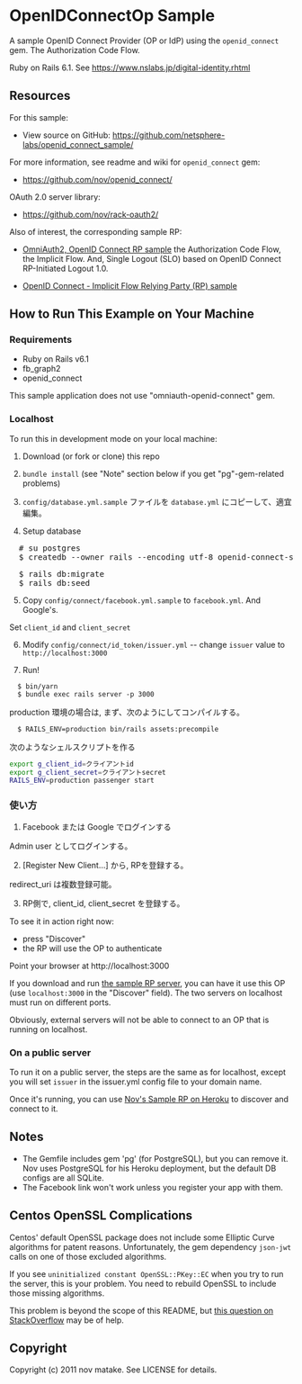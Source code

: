 # OpenIDConnectOp Sample

A sample OpenID Connect Provider (OP or IdP) using the `openid_connect` gem. The Authorization Code Flow.

Ruby on Rails 6.1. See https://www.nslabs.jp/digital-identity.rhtml



## Resources

For this sample:
 * View source on GitHub:   https://github.com/netsphere-labs/openid_connect_sample/

For more information, see readme and wiki for `openid_connect` gem:
 * https://github.com/nov/openid_connect/

OAuth 2.0 server library:
 * https://github.com/nov/rack-oauth2/


Also of interest, the corresponding sample RP:
 * [OmniAuth2, OpenID Connect RP sample](https://gitlab.com/netsphere/rails-examples/-/tree/main/omniauth-oidc-rp-sample/) the Authorization Code Flow, the Implicit Flow. And, Single Logout (SLO) based on OpenID Connect RP-Initiated Logout 1.0.

 * [OpenID Connect - Implicit Flow Relying Party (RP) sample](https://github.com/netsphere-labs/openid-connect-implicit-flow-rp-sample/)



## How to Run This Example on Your Machine

### Requirements

 - Ruby on Rails v6.1
 - fb_graph2
 - openid_connect

This sample application does not use "omniauth-openid-connect" gem.


### Localhost

To run this in development mode on your local machine:

 1. Download (or fork or clone) this repo

 2. `bundle install` (see "Note" section below if you get "pg"-gem-related problems)

 3. `config/database.yml.sample` ファイルを `database.yml` にコピーして、適宜編集。

 4. Setup database
 
<pre>
  # su postgres
  $ createdb --owner rails --encoding utf-8 openid-connect-sample_dev
</pre>

<pre>
  $ rails db:migrate
  $ rails db:seed
</pre>

  5. Copy `config/connect/facebook.yml.sample` to `facebook.yml`. And Google's.

   Set `client_id` and `client_secret`

  6. Modify `config/connect/id_token/issuer.yml` -- change `issuer` value to `http://localhost:3000`

  7. Run!
  
```
  $ bin/yarn
  $ bundle exec rails server -p 3000
```

production 環境の場合は, まず、次のようにしてコンパイルする。

```
  $ RAILS_ENV=production bin/rails assets:precompile
```

次のようなシェルスクリプトを作る

```bash
export g_client_id=クライアントid
export g_client_secret=クライアントsecret
RAILS_ENV=production passenger start
```


### 使い方

 1. Facebook または Google でログインする

Admin user としてログインする。

 2. [Register New Client...] から, RPを登録する。

redirect_uri は複数登録可能。

 3. RP側で, client_id, client_secret を登録する。


To see it in action right now:

* press "Discover"
* the RP will use the OP to authenticate



   
Point your browser at http://localhost:3000

If you download and run [the sample RP server](https://connect-rp.herokuapp.com),
you can have it use this OP (use `localhost:3000` in the "Discover" field).
The two servers on localhost must run on different ports.

Obviously, external servers will not be able to connect to an OP that is running on localhost.


### On a public server

To run it on a public server, the steps are the same as for localhost, except
you will set `issuer` in the issuer.yml config file to your domain name.

Once it's running, you can use [Nov's Sample RP on Heroku](https://connect-rp.herokuapp.com)
to discover and connect to it.


## Notes

* The Gemfile includes gem 'pg' (for PostgreSQL), but you can remove it.
  Nov uses PostgreSQL for his Heroku deployment, but the default DB configs are all SQLite.
* The Facebook link won't work unless you register your app with them.


## Centos OpenSSL Complications

Centos' default OpenSSL package does not include some Elliptic Curve algorithms for patent reasons.
Unfortunately, the gem dependency `json-jwt` calls on one of those excluded algorithms.

If you see `uninitialized constant OpenSSL::PKey::EC` when you try to run the server,
this is your problem. You need to rebuild OpenSSL to include those missing algorithms.

This problem is beyond the scope of this README, but
[this question on StackOverflow](http://stackoverflow.com/questions/32790297/uninitialized-constant-opensslpkeyec-from-ruby-on-centos/32790298#32790298)
may be of help.


## Copyright

Copyright (c) 2011 nov matake. See LICENSE for details.
